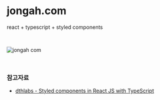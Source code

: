 # jongah.com
react + typescript + styled components

<br>

![jongah com](https://user-images.githubusercontent.com/81145387/136683126-a19cfc79-e2e7-41f3-a3f9-9360bfcb7439.gif)

<br>

### 참고자료

- [dthlabs - Styled components in React JS with TypeScript](https://youtu.be/yb4sYus8_V0)
